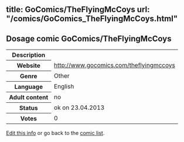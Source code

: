 title: GoComics/TheFlyingMcCoys
url: "/comics/GoComics_TheFlyingMcCoys.html"
---
Dosage comic GoComics/TheFlyingMcCoys
-----------------------------------------

<table class="comicinfo">
<tr>
<th>Description</th><td></td>
</tr>
<tr>
<th>Website</th><td><a href="http://www.gocomics.com/theflyingmccoys">http://www.gocomics.com/theflyingmccoys</a></td>
</tr>
<tr>
<th>Genre</th><td>Other</td>
</tr>
<tr>
<th>Language</th><td>English</td>
</tr>
<tr>
<th>Adult content</th><td>no</td>
</tr>
<tr>
<th>Status</th><td>ok on 23.04.2013</td>
</tr>
<tr>
<th>Votes</th><td>0</div></td>
</tr>
</table>

[Edit this info](/comics/GoComics_TheFlyingMcCoys_edit.html) or go back to the [comic list](../comic-index.html).

